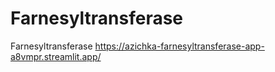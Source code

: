 # Farnesyltransferase
Farnesyltransferase
https://azichka-farnesyltransferase-app-a8vmpr.streamlit.app/
